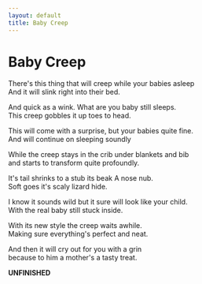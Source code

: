 ```yaml
---
layout: default
title: Baby Creep
---
```


# Baby Creep


There's this thing that will creep while your babies asleep  
And it will slink right into their bed.

And quick as a wink. What are you baby still sleeps.  
This creep gobbles it up toes to head.

This will come with a surprise, but your babies quite fine.  
And will continue on sleeping soundly

While the creep stays in the crib under blankets and bib  
and starts to transform quite profoundly.

It's tail shrinks to a stub its beak A nose nub.  
Soft goes it's scaly lizard hide.

I know it sounds wild but it sure will look like your child.  
With the real baby still stuck inside.

With its new style the creep waits awhile.  
Making sure everything's perfect and neat.

And then it will cry out for you with a grin  
because to him a mother's a tasty treat.

**UNFINISHED**
